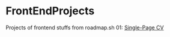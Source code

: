 # FrontEndProjects
Projects of frontend stuffs from roadmap.sh
01: [Single-Page CV](https://roadmap.sh/projects/single-page-cv)
